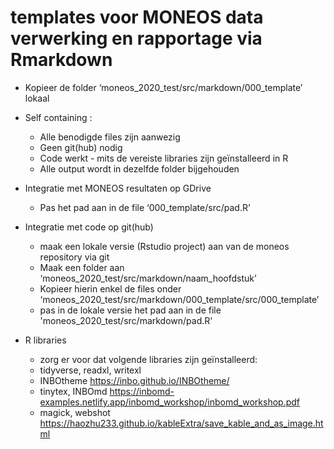 # templates voor MONEOS data verwerking en rapportage via Rmarkdown

  - Kopieer de folder ‘moneos_2020_test/src/markdown/000_template’ lokaal
  
  - Self containing : 
    + Alle benodigde files zijn aanwezig
    + Geen git(hub) nodig
    + Code werkt  - mits de vereiste libraries zijn geïnstalleerd in R 
    + Alle output wordt in dezelfde folder bijgehouden
    
  - Integratie met MONEOS resultaten op GDrive
    + Pas het pad aan in de file ‘000_template/src/pad.R’
    
  - Integratie met code op git(hub)
    + maak een lokale versie (Rstudio project) aan van de moneos repository via git
    + Maak een folder aan ‘moneos_2020_test/src/markdown/naam_hoofdstuk’
    + Kopieer hierin enkel de files onder ‘moneos_2020_test/src/markdown/000_template/src/000_template’
    + pas in de lokale versie het pad aan in de file 'moneos_2020_test/src/markdown/pad.R'
    
  - R libraries
    + zorg er voor dat volgende libraries zijn geïnstalleerd:
    + tidyverse, readxl, writexl
    + INBOtheme https://inbo.github.io/INBOtheme/ 
    + tinytex, INBOmd https://inbomd-examples.netlify.app/inbomd_workshop/inbomd_workshop.pdf 
    + magick, webshot https://haozhu233.github.io/kableExtra/save_kable_and_as_image.html 
